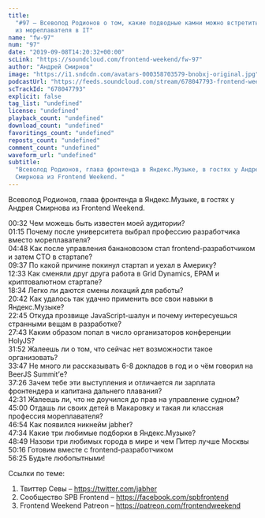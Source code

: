 ```yaml
---
title:
  "#97 – Всеволод Родионов о том, какие подводные камни можно встретить на пути
  из мореплавателя в IT"
name: "fw-97"
num: "97"
date: "2019-09-08T14:20:32+00:00"
scLink: "https://soundcloud.com/frontend-weekend/fw-97"
author: "Андрей Смирнов"
image: "https://i1.sndcdn.com/avatars-000358703579-bnobxj-original.jpg"
podcastUrl: "https://feeds.soundcloud.com/stream/678047793-frontend-weekend-fw-97.m4a"
scTrackId: "678047793"
explicit: false
tag_list: "undefined"
license: "undefined"
playback_count: "undefined"
download_count: "undefined"
favoritings_count: "undefined"
reposts_count: "undefined"
comment_count: "undefined"
waveform_url: "undefined"
subtitle:
  "Всеволод Родионов, глава фронтенда в Яндекс.Музыке, в гостях у Андрея
  Смирнова из Frontend Weekend. "
---
```


Всеволод Родионов, глава фронтенда в Яндекс.Музыке, в гостях у Андрея Смирнова
из Frontend Weekend.

<timecode sec="32">00:32</timecode> Чем можешь быть известен моей аудитории?
<br><timecode sec="75">01:15</timecode> Почему после университета выбрал
профессию разработчика вместо мореплавателя?
<br><timecode sec="288">04:48</timecode> Как после управления банановозом стал
frontend-разработчиком и затем CTO в стартапе?
<br><timecode sec="577">09:37</timecode> По какой причине покинул стартап и
уехал в Америку? <br><timecode sec="753">12:33</timecode> Как сменяли друг друга
работа в Grid Dynamics, EPAM и криптовалютном стартапе?
<br><timecode sec="1114">18:34</timecode> Легко ли даются смены локаций для
работы? <br><timecode sec="1242">20:42</timecode> Как удалось так удачно
применить все свои навыки в Яндекс.Музыке?
<br><timecode sec="1365">22:45</timecode> Откуда прозвище JavaScript-шалун и
почему интересуешься странными вещам в разработке?
<br><timecode sec="1663">27:43</timecode> Каким образом попал в число
организаторов конференции HolyJS? <br><timecode sec="1912">31:52</timecode>
Жалеешь ли о том, что сейчас нет возможности такое организовать?
<br><timecode sec="2027">33:47</timecode> Не много ли рассказывать 6-8 докладов
в год и о чём говорил на BeerJS Summit’е?
<br><timecode sec="2246">37:26</timecode> Зачем тебе эти выступления и
отличается ли зарплата фронтендера и капитана дальнего плавания?
<br><timecode sec="2551">42:31</timecode> Жалеешь ли, что не доучился до прав на
управление судном? <br><timecode sec="2700">45:00</timecode> Отдашь ли своих
детей в Макаровку и такая ли классная профессия мореплавателя?
<br><timecode sec="2814">46:54</timecode> Как появился никнейм jabher?
<br><timecode sec="2854">47:34</timecode> Какие три любимые подборки в
Яндекс.Музыке? <br><timecode sec="2929">48:49</timecode> Назови три любимых
города в мире и чем Питер лучше Москвы <br><timecode sec="3016">50:16</timecode>
Готовим вместе с frontend-разработчиком
<br><timecode sec="3385">56:25</timecode> Будьте любопытными!

Ссылки по теме:

1. Твиттер Севы – <https://twitter.com/jabher>
2. Сообщество SPB Frontend – <https://facebook.com/spbfrontend>
3. Frontend Weekend Patreon – <https://patreon.com/frontendweekend>

